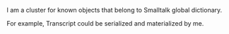 I am a cluster for known objects that belong to Smalltalk global dictionary.For example, Transcript could be serialized and materialized by me.